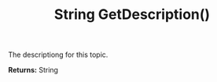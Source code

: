 ﻿---
uid: crmscript_ref_NSChatTopicEntity_GetDescription
title: String GetDescription()
intellisense: NSChatTopicEntity.GetDescription
keywords: NSChatTopicEntity, GetDescription
so.topic: reference
---

The descriptiong for this topic.

**Returns:** String


